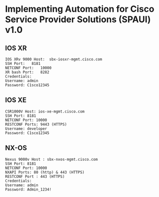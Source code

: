 # Implementing Automation for Cisco Service Provider Solutions (SPAUI) v1.0

## IOS XR

```
IOS XRv 9000 Host:	sbx-iosxr-mgmt.cisco.com
SSH Port:	8181
NETCONF Port:	10000
XR bash Port:	8282
Credentials:
Username: admin
Password: C1sco12345
```

## IOS XE

```
CSR1000V Host: ios-xe-mgmt.cisco.com
SSH Port: 8181
NETCONF Port: 10000
RESTCONF Ports: 9443 (HTTPS)
Username: developer
Password: C1sco12345
```

## NX-OS

```
Nexus 9000v Host : sbx-nxos-mgmt.cisco.com
SSH Port: 8181
NETCONF Port: 10000
NXAPI Ports: 80 (http) & 443 (HTTPS)
RESTCONF Port : 443 (HTTPS)
Credentials:
Username: admin
Password: Admin_1234!
```
